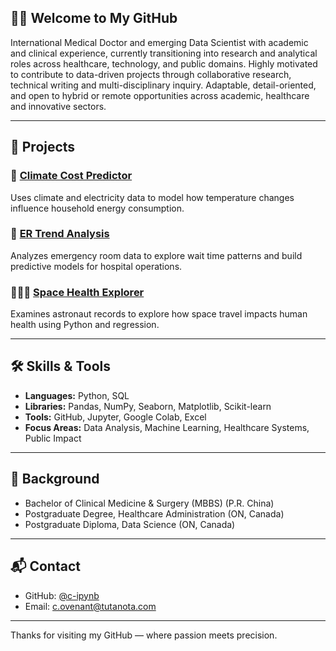 ## 👋🏽 Welcome to My GitHub

International Medical Doctor and emerging Data Scientist with academic and clinical experience, currently transitioning into research and analytical roles across healthcare, technology, and public domains. Highly motivated to contribute to data-driven projects through collaborative research, technical writing and multi-disciplinary inquiry. Adaptable, detail-oriented, and open to hybrid or remote opportunities across academic, healthcare and innovative sectors.

---

## 🚀 Projects

### 🔋 [Climate Cost Predictor](https://github.com/c-ipynb/climate-cost-predictor)  
Uses climate and electricity data to model how temperature changes influence household energy consumption.

### 🏥 [ER Trend Analysis](https://github.com/c-ipynb/ER-Trend-Analysis)  
Analyzes emergency room data to explore wait time patterns and build predictive models for hospital operations.

### 👨🏽‍🚀 [Space Health Explorer](https://github.com/c-ipynb/Space-Health-Explorer)  
Examines astronaut records to explore how space travel impacts human health using Python and regression.

---

## 🛠️ Skills & Tools

- **Languages:** Python, SQL  
- **Libraries:** Pandas, NumPy, Seaborn, Matplotlib, Scikit-learn  
- **Tools:** GitHub, Jupyter, Google Colab, Excel  
- **Focus Areas:** Data Analysis, Machine Learning, Healthcare Systems, Public Impact

---

## 📘 Background

- Bachelor of Clinical Medicine & Surgery (MBBS) (P.R. China)  
- Postgraduate Degree, Healthcare Administration (ON, Canada) 
- Postgraduate Diploma, Data Science (ON, Canada)

---

## 📬 Contact 

- GitHub: [@c-ipynb](https://github.com/c-ipynb)  
- Email: c.ovenant@tutanota.com

---

Thanks for visiting my GitHub — where passion meets precision.
